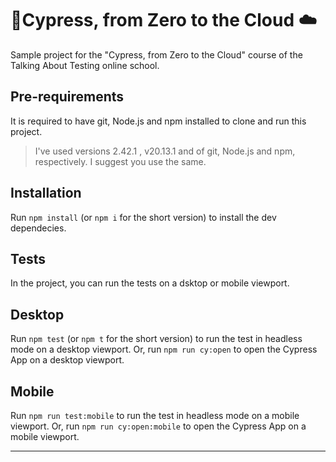 # **🌲Cypress, from Zero to the Cloud ☁️** 
Sample project for the "Cypress, from Zero to the Cloud" course of the Talking About Testing online school.

## **Pre-requirements**
It is required to have git, Node.js and npm installed to clone and run this project.
> I've used versions 2.42.1 , v20.13.1 and of git, Node.js and npm, respectively. I suggest you use the same.

## **Installation**
Run `npm install` (or `npm i` for the short version) to install the dev dependecies.

## **Tests**
In the project, you can run the tests on a dsktop or mobile viewport.

## **Desktop**
Run `npm test` (or `npm t` for the short version) to run the test in headless mode on a desktop viewport.
Or, run `npm run cy:open` to open the Cypress App on a desktop viewport.

## **Mobile**
Run `npm run test:mobile` to run the test in headless mode on a mobile viewport.
Or, run `npm run cy:open:mobile` to open the Cypress App on a mobile viewport.

---
